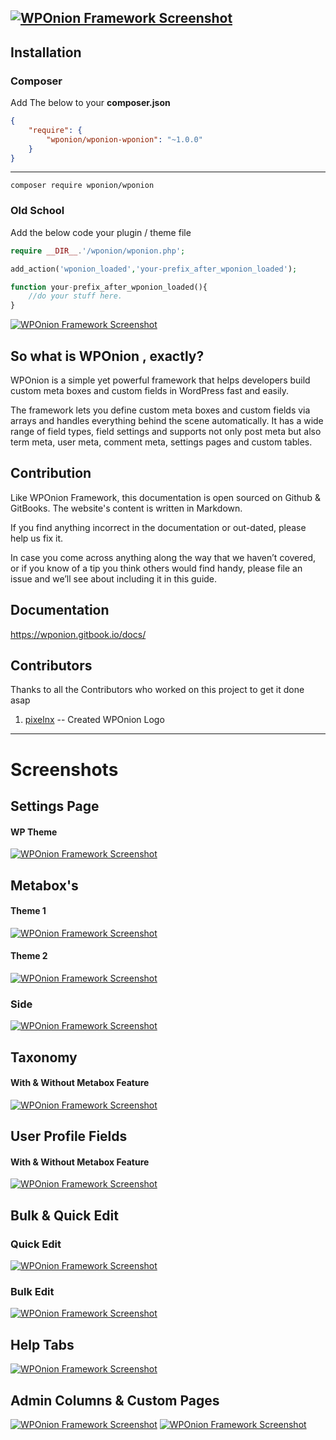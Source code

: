 [![WPOnion Framework Screenshot](http://s3.wponion.com/wp.org/v2/banner-1544x500.jpg)](http://s3.wponion.com/wp.org/v2/banner-1544x500.jpg)
---
## Installation
### Composer
Add The below to your **composer.json**
```json
{
    "require": {
        "wponion/wponion-wponion": "~1.0.0"
    }
}
```
-----
```
composer require wponion/wponion
```

### Old School
Add the below code your plugin / theme file 

```php
require __DIR__.'/wponion/wponion.php';

add_action('wponion_loaded','your-prefix_after_wponion_loaded');

function your-prefix_after_wponion_loaded(){
    //do your stuff here.
}
```
[![WPOnion Framework Screenshot](https://s3.wponion.com/preview/settings-modern-theme.jpg)](https://s3.wponion.com/preview/settings-modern-theme.jpg)


## So what is WPOnion , exactly?

WPOnion is a simple yet powerful framework that helps developers build custom meta boxes and custom fields in WordPress fast and easily.

The framework lets you define custom meta boxes and custom fields via arrays and handles everything behind the scene automatically. It has a wide range of field types, field settings and supports not only post meta but also term meta, user meta, comment meta, settings pages and custom tables.


## Contribution

Like WPOnion Framework, this documentation is open sourced on Github & GitBooks. The website's content is written in Markdown.

If you find anything incorrect in the documentation or out-dated, please help us fix it.

In case you come across anything along the way that we haven’t covered, or if you know of a tip you think others would find handy, please file an issue and we’ll see about including it in this guide.

## Documentation

https://wponion.gitbook.io/docs/

## Contributors
Thanks to all the Contributors who worked on this project to get it done asap
1. [pixelnx](https://profiles.wordpress.org/pixelnx) -- Created WPOnion Logo

---

# Screenshots

## Settings Page

#### WP Theme 
[![WPOnion Framework Screenshot](https://s3.wponion.com/preview/settings-wp-theme.jpg)](https://s3.wponion.com/preview/settings-wp-theme.jpg)

## Metabox's
#### Theme 1
[![WPOnion Framework Screenshot](https://s3.wponion.com/preview/metabox-1.jpg)](https://s3.wponion.com/preview/metabox-1.jpg)
#### Theme 2
[![WPOnion Framework Screenshot](https://s3.wponion.com/preview/metabox-2.jpg)](https://s3.wponion.com/preview/metabox-2.jpg)
### Side
[![WPOnion Framework Screenshot](https://s3.wponion.com/preview/metabox-side.jpg)](https://s3.wponion.com/preview/metabox-side.jpg)

## Taxonomy
#### With & Without Metabox Feature
[![WPOnion Framework Screenshot](https://s3.wponion.com/preview/taxonomy.jpg)](https://s3.wponion.com/preview/taxonomy.jpg)

## User Profile Fields
#### With & Without Metabox Feature
[![WPOnion Framework Screenshot](https://s3.wponion.com/preview/user-profile-fields.jpg)](https://s3.wponion.com/preview/user-profile-fields.jpg)

## Bulk & Quick Edit
### Quick Edit
[![WPOnion Framework Screenshot](https://s3.wponion.com/preview/quick-edit.jpg)](https://s3.wponion.com/preview/quick-edit.jpg)
### Bulk Edit 
[![WPOnion Framework Screenshot](https://s3.wponion.com/preview/bulk-edit.jpg)](https://s3.wponion.com/preview/bulk-edit.jpg)

## Help Tabs
[![WPOnion Framework Screenshot](https://s3.wponion.com/preview/help-tabs.gif)](https://s3.wponion.com/preview/help-tabs.gif)

## Admin Columns & Custom Pages
[![WPOnion Framework Screenshot](https://s3.wponion.com/preview/admin-columns.jpg)](https://s3.wponion.com/preview/admin-columns.jpg)
[![WPOnion Framework Screenshot](https://s3.wponion.com/preview/admin-page-with-tabs.jpg)](https://s3.wponion.com/preview/admin-page-with-tabs.jpg)
